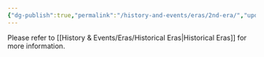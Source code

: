 ```yaml
---
{"dg-publish":true,"permalink":"/history-and-events/eras/2nd-era/","updated":"2025-06-10T19:11:47.425+01:00"}
---
```


Please refer to [[History & Events/Eras/Historical Eras\|Historical Eras]] for more information. 